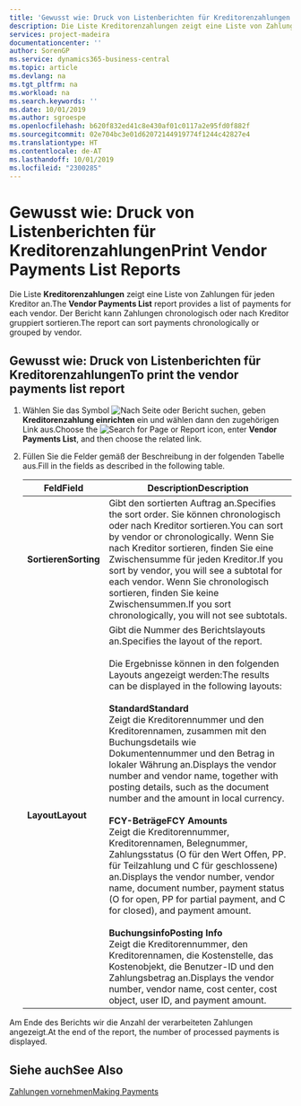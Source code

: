 ```yaml
---
title: 'Gewusst wie: Druck von Listenberichten für Kreditorenzahlungen'
description: Die Liste Kreditorenzahlungen zeigt eine Liste von Zahlungen für jeden Kreditor an. Der Bericht kann Zahlungen chronologisch oder nach Kreditor gruppiert sortieren.
services: project-madeira
documentationcenter: ''
author: SorenGP
ms.service: dynamics365-business-central
ms.topic: article
ms.devlang: na
ms.tgt_pltfrm: na
ms.workload: na
ms.search.keywords: ''
ms.date: 10/01/2019
ms.author: sgroespe
ms.openlocfilehash: b620f832ed41c8e430af01c0117a2e95fd0f882f
ms.sourcegitcommit: 02e704bc3e01d62072144919774f1244c42827e4
ms.translationtype: HT
ms.contentlocale: de-AT
ms.lasthandoff: 10/01/2019
ms.locfileid: "2300285"
---
```

# <a name="print-vendor-payments-list-reports"></a><span data-ttu-id="1fa96-104">Gewusst wie: Druck von Listenberichten für Kreditorenzahlungen</span><span class="sxs-lookup"><span data-stu-id="1fa96-104">Print Vendor Payments List Reports</span></span>
<span data-ttu-id="1fa96-105">Die Liste **Kreditorenzahlungen** zeigt eine Liste von Zahlungen für jeden Kreditor an.</span><span class="sxs-lookup"><span data-stu-id="1fa96-105">The **Vendor Payments List** report provides a list of payments for each vendor.</span></span> <span data-ttu-id="1fa96-106">Der Bericht kann Zahlungen chronologisch oder nach Kreditor gruppiert sortieren.</span><span class="sxs-lookup"><span data-stu-id="1fa96-106">The report can sort payments chronologically or grouped by vendor.</span></span>  

## <a name="to-print-the-vendor-payments-list-report"></a><span data-ttu-id="1fa96-107">Gewusst wie: Druck von Listenberichten für Kreditorenzahlungen</span><span class="sxs-lookup"><span data-stu-id="1fa96-107">To print the vendor payments list report</span></span>  

1.  <span data-ttu-id="1fa96-108">Wählen Sie das Symbol ![Nach Seite oder Bericht suchen](../../media/ui-search/search_small.png "Symbol Nach Seite oder Bericht suchen"), geben **Kreditorenzahlung einrichten** ein und wählen dann den zugehörigen Link aus.</span><span class="sxs-lookup"><span data-stu-id="1fa96-108">Choose the ![Search for Page or Report](../../media/ui-search/search_small.png "Search for Page or Report icon") icon, enter **Vendor Payments List**, and then choose the related link.</span></span>  
2.  <span data-ttu-id="1fa96-109">Füllen Sie die Felder gemäß der Beschreibung in der folgenden Tabelle aus.</span><span class="sxs-lookup"><span data-stu-id="1fa96-109">Fill in the fields as described in the following table.</span></span>  

    |<span data-ttu-id="1fa96-110">Feld</span><span class="sxs-lookup"><span data-stu-id="1fa96-110">Field</span></span>|<span data-ttu-id="1fa96-111">Description</span><span class="sxs-lookup"><span data-stu-id="1fa96-111">Description</span></span>|  
    |---------------------------------|---------------------------------------|  
    |<span data-ttu-id="1fa96-112">**Sortieren**</span><span class="sxs-lookup"><span data-stu-id="1fa96-112">**Sorting**</span></span>|<span data-ttu-id="1fa96-113">Gibt den sortierten Auftrag an.</span><span class="sxs-lookup"><span data-stu-id="1fa96-113">Specifies the sort order.</span></span> <span data-ttu-id="1fa96-114">Sie können chronologisch oder nach Kreditor sortieren.</span><span class="sxs-lookup"><span data-stu-id="1fa96-114">You can sort by vendor or chronologically.</span></span> <span data-ttu-id="1fa96-115">Wenn Sie nach Kreditor sortieren, finden Sie eine Zwischensumme für jeden Kreditor.</span><span class="sxs-lookup"><span data-stu-id="1fa96-115">If you sort by vendor, you will see a subtotal for each vendor.</span></span> <span data-ttu-id="1fa96-116">Wenn Sie chronologisch sortieren, finden Sie keine Zwischensummen.</span><span class="sxs-lookup"><span data-stu-id="1fa96-116">If you sort chronologically, you will not see subtotals.</span></span>|  
    |<span data-ttu-id="1fa96-117">**Layout**</span><span class="sxs-lookup"><span data-stu-id="1fa96-117">**Layout**</span></span>|<span data-ttu-id="1fa96-118">Gibt die Nummer des Berichtslayouts an.</span><span class="sxs-lookup"><span data-stu-id="1fa96-118">Specifies the layout of the report.</span></span><br /><br /> <span data-ttu-id="1fa96-119">Die Ergebnisse können in den folgenden Layouts angezeigt werden:</span><span class="sxs-lookup"><span data-stu-id="1fa96-119">The results can be displayed in the following layouts:</span></span><br /><br /> <span data-ttu-id="1fa96-120">**Standard**</span><span class="sxs-lookup"><span data-stu-id="1fa96-120">**Standard**</span></span><br /> <span data-ttu-id="1fa96-121">Zeigt die Kreditorennummer und den Kreditorennamen, zusammen mit den Buchungsdetails wie Dokumentennummer und den Betrag in lokaler Währung an.</span><span class="sxs-lookup"><span data-stu-id="1fa96-121">Displays the vendor number and vendor name, together with posting details, such as the document number and the amount in local currency.</span></span><br /><br /> <span data-ttu-id="1fa96-122">**FCY-Beträge**</span><span class="sxs-lookup"><span data-stu-id="1fa96-122">**FCY Amounts**</span></span><br /> <span data-ttu-id="1fa96-123">Zeigt die Kreditorennummer, Kreditorennamen, Belegnummer, Zahlungsstatus (O für den Wert Offen, PP. für Teilzahlung und C für geschlossene) an.</span><span class="sxs-lookup"><span data-stu-id="1fa96-123">Displays the vendor number, vendor name, document number, payment status (O for open, PP for partial payment, and C for closed), and payment amount.</span></span><br /><br /> <span data-ttu-id="1fa96-124">**Buchungsinfo**</span><span class="sxs-lookup"><span data-stu-id="1fa96-124">**Posting Info**</span></span><br /> <span data-ttu-id="1fa96-125">Zeigt die Kreditorennummer, den Kreditorennamen, die Kostenstelle, das Kostenobjekt, die Benutzer-ID und den Zahlungsbetrag an.</span><span class="sxs-lookup"><span data-stu-id="1fa96-125">Displays the vendor number, vendor name, cost center, cost object, user ID, and payment amount.</span></span>|  

 <span data-ttu-id="1fa96-126">Am Ende des Berichts wir die Anzahl der verarbeiteten Zahlungen angezeigt.</span><span class="sxs-lookup"><span data-stu-id="1fa96-126">At the end of the report, the number of processed payments is displayed.</span></span>  

## <a name="see-also"></a><span data-ttu-id="1fa96-127">Siehe auch</span><span class="sxs-lookup"><span data-stu-id="1fa96-127">See Also</span></span>  
[<span data-ttu-id="1fa96-128">Zahlungen vornehmen</span><span class="sxs-lookup"><span data-stu-id="1fa96-128">Making Payments</span></span>](../../payables-make-payments.md)
